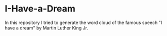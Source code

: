 # I-Have-a-Dream

In this repository I tried to generate the word cloud of the famous speech "I have a dream" by Martin Luther King Jr.
